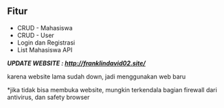 
## Fitur

- CRUD - Mahasiswa
- CRUD - User
- Login dan Registrasi
- List Mahasiswa API

***UPDATE WEBSITE : http://franklindavid02.site/***

karena website lama sudah down, jadi menggunakan web baru

*jika tidak bisa membuka website, mungkin terkendala bagian firewall dari antivirus, dan safety browser

